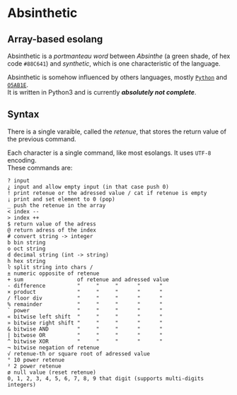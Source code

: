 # Absinthetic
## Array-based esolang

Absinthetic is a *portmanteau word* between *Absinthe* (a green shade, of hex code `#88C641`) and *synthetic*, which is one characteristic of the language.

Absinthetic is somehow influenced by others languages, mostly [`Python`](https://www.python.org/) and [`O5AB1E`](https://github.com/Adriandmen/05AB1E).  
It is written in Python3 and is currently ***absolutely not complete***.

## Syntax

There is a single varaible, called the *retenue*, that stores the return value of the previous command.

Each character is a single command, like most esolangs. It uses `UTF-8` encoding.  
These commands are:  

    ? input
    ¿ input and allow empty input (in that case push 0)
    ! print retenue or the adressed value / cat if retenue is empty
    ¡ print and set element to 0 (pop)
    _ push the retenue in the array
    < index --
    > index ++
    $ return value of the adress
    @ return adress of the index
    # convert string -> integer
    b bin string
    o oct string
    d decimal string (int -> string)
    h hex string
    ŀ split string into chars / 
    ± numeric opposite of retenue
    + sum                 of retenue and adressed value
    - difference          "     "     "      "      "
    × product             "     "     "      "      "
    ∕ floor div           "     "     "      "      "
    % remainder           "     "     "      "      "
    ` power               "     "     "      "      "
    « bitwise left shift  "     "     "      "      "
    » bitwise right shift "     "     "      "      "
    & bitwise AND         "     "     "      "      "
    | bitwose OR          "     "     "      "      "
    ^ bitwise XOR         "     "     "      "      "
    ¬ bitwise negation of retenue
    √ retenue-th or square root of adressed value
    ° 10 power retenue
    ² 2 power retenue
    ø null value (reset retenue)
    0, 1, 2, 3, 4, 5, 6, 7, 8, 9 that digit (supports multi-digits integers)
    
